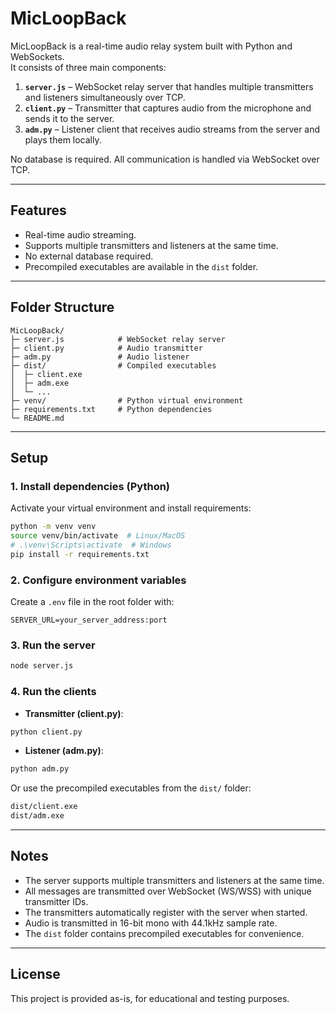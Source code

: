 # MicLoopBack

MicLoopBack is a real-time audio relay system built with Python and WebSockets.  
It consists of three main components:

1. **`server.js`** – WebSocket relay server that handles multiple transmitters and listeners simultaneously over TCP.
2. **`client.py`** – Transmitter that captures audio from the microphone and sends it to the server.
3. **`adm.py`** – Listener client that receives audio streams from the server and plays them locally.

No database is required. All communication is handled via WebSocket over TCP.

---

## Features

- Real-time audio streaming.
- Supports multiple transmitters and listeners at the same time.
- No external database required.
- Precompiled executables are available in the `dist` folder.

---

## Folder Structure

```
MicLoopBack/
├─ server.js            # WebSocket relay server
├─ client.py            # Audio transmitter
├─ adm.py               # Audio listener
├─ dist/                # Compiled executables
│  ├─ client.exe
│  ├─ adm.exe
│  └─ ...
├─ venv/                # Python virtual environment
├─ requirements.txt     # Python dependencies
└─ README.md
```

---

## Setup

### 1. Install dependencies (Python)

Activate your virtual environment and install requirements:

```bash
python -m venv venv
source venv/bin/activate  # Linux/MacOS
# .\venv\Scripts\activate  # Windows
pip install -r requirements.txt
```

### 2. Configure environment variables

Create a `.env` file in the root folder with:

```
SERVER_URL=your_server_address:port
```

### 3. Run the server

```bash
node server.js
```

### 4. Run the clients

- **Transmitter (client.py)**:

```bash
python client.py
```

- **Listener (adm.py)**:

```bash
python adm.py
```

Or use the precompiled executables from the `dist/` folder:

```bash
dist/client.exe
dist/adm.exe
```

---

## Notes

- The server supports multiple transmitters and listeners at the same time.
- All messages are transmitted over WebSocket (WS/WSS) with unique transmitter IDs.
- The transmitters automatically register with the server when started.
- Audio is transmitted in 16-bit mono with 44.1kHz sample rate.
- The `dist` folder contains precompiled executables for convenience.

---

## License

This project is provided as-is, for educational and testing purposes.
